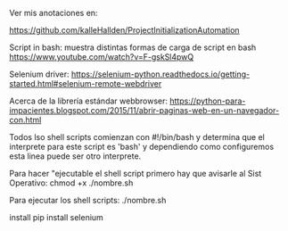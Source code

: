 Ver mis anotaciones en: 

https://github.com/kalleHallden/ProjectInitializationAutomation

Script in bash: muestra distintas formas de carga de script en bash
https://www.youtube.com/watch?v=F-gskSl4pwQ

Selenium driver: https://selenium-python.readthedocs.io/getting-started.html#selenium-remote-webdriver

Acerca de la librería estándar webbrowser: https://python-para-impacientes.blogspot.com/2015/11/abrir-paginas-web-en-un-navegador-con.html


Todos lso shell scripts comienzan con #!/bin/bash y determina que el interprete para este script es 'bash' y dependiendo como configuremos esta linea puede ser otro interprete.

Para hacer "ejecutable el shell script primero hay que avisarle al Sist Operativo: chmod +x ./nombre.sh

Para ejecutar los shell scripts: ./nombre.sh

install
    pip install selenium